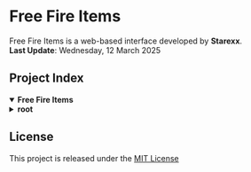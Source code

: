 # Free Fire Items  
Free Fire Items is a web-based interface developed by **Starexx**.  
**Last Update**: Wednesday, 12 March 2025

## Project Index  
<details open>
    <summary><b>Free Fire Items</b></summary>
    <details>
        <summary><b>root</b></summary>
        <blockquote>
            <table>
                <tr><td><b><a href="https://github.com/starexxx/FFItems/blob/main/README.md">README.md</a></b></td></tr>
                <tr><td><b><a href="https://github.com/starexxx/FFItems/blob/main/LICENSE">LICENSE</a></b></td></tr>
                <tr><td><b><a href="https://github.com/starexxx/FFItems/tree/main/assets/">assets/</a></b></td></tr>
                <tr><td><b><a href="https://github.com/starexxx/FFItems/tree/main/src/">src/</a></b></td></tr>
                <tr><td><b><a href="https://github.com/starexxx/FFItems/blob/main/index.html">index.html</a></b></td></tr>
            </table>
        </blockquote>
        <details>
            <summary><b>assets</b></summary>
            <blockquote>
                <table>
                    <tr><td><b><a href="https://github.com/starexxx/FFItems/blob/main/assets/error-404.png">error-404.png</a></b></td></tr>
                    <tr><td><b><a href="https://github.com/starexxx/FFItems/blob/main/assets/og.png">og.png</a></b></td></tr>
                    <tr><td><b><a href="https://github.com/starexxx/FFItems/blob/main/assets/app.json">app.json</a></b></td></tr>
                    <tr><td><b><a href="https://github.com/starexxx/FFItems/blob/main/assets/header.png">header.png</a></b></td></tr>
                </table>
            </blockquote>
        </details>
        <details>
            <summary><b>static</b></summary>
            <blockquote>
                <table>
                    <tr><td><b><a href="https://github.com/starexxx/FFItems/blob/main/src/styles.css">styles.css</a></b></td></tr>
                    <tr><td><b><a href="https://github.com/starexxx/FFItems/blob/main/src/script.js">script.js</a></b></td></tr>
                </table>
            </blockquote>
        </details>
    </details>
</details>

## License
This project is released under the [MIT License](LICENSE)

